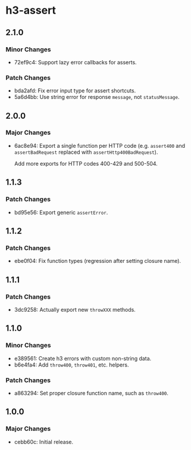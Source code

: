 # h3-assert

## 2.1.0

### Minor Changes

- 72ef9c4: Support lazy error callbacks for asserts.

### Patch Changes

- bda2afd: Fix error input type for assert shortcuts.
- 5a6d4bb: Use string error for response `message`, not `statusMessage`.

## 2.0.0

### Major Changes

- 6ac8e94: Export a single function per HTTP code (e.g. `assert400` and `assertBadRequest` replaced with `assertHttp400BadRequest`).

  Add more exports for HTTP codes 400-429 and 500-504.

## 1.1.3

### Patch Changes

- bd95e56: Export generic `assertError`.

## 1.1.2

### Patch Changes

- ebe0f04: Fix function types (regression after setting closure name).

## 1.1.1

### Patch Changes

- 3dc9258: Actually export new `throwXXX` methods.

## 1.1.0

### Minor Changes

- e389561: Create h3 errors with custom non-string data.
- b6e4fa4: Add `throw400`, `throw401`, etc. helpers.

### Patch Changes

- a863294: Set proper closure function name, such as `throw400`.

## 1.0.0

### Major Changes

- cebb60c: Initial release.
